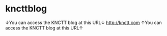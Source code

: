 # kncttblog

↓You can access the KNCTT blog at this URL↓
              http://knctt.com
↑You can access the KNCTT blog at this URL↑
